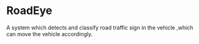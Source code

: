 # RoadEye
A system which detects and classify road traffic sign in the vehicle ,which can move the vehicle accordingly.
